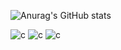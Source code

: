 

<!--
**kimkyungjae1112/kimkyungjae1112** is a ✨ _special_ ✨ repository because its `README.md` (this file) appears on your GitHub profile.

Here are some ideas to get you started:

- 🔭 I’m currently working on ...
- 🌱 I’m currently learning ...
- 👯 I’m looking to collaborate on ...
- 🤔 I’m looking for help with ...
- 💬 Ask me about ...
- 📫 How to reach me: ...
- 😄 Pronouns: ...
- ⚡ Fun fact: ...
-->

![Anurag's GitHub stats](https://github-readme-stats.vercel.app/api?username=kimkyungjae1112&show_icons=true&theme=radical)

![c](https://img.shields.io/badge/C-00599C?style=for-the-badge&logo=c&logoColor=white)
![c](https://img.shields.io/badge/C%2B%2B-00599C?style=for-the-badge&logo=c%2B%2B&logoColor=white)
![c]([https://img.shields.io/badge/C%23-239120?style=for-the-badge&logo=c-sharp&logoColor=white](https://img.shields.io/badge/unrealengine-%23313131.svg?style=for-the-badge&logo=unrealengine&logoColor=white))
